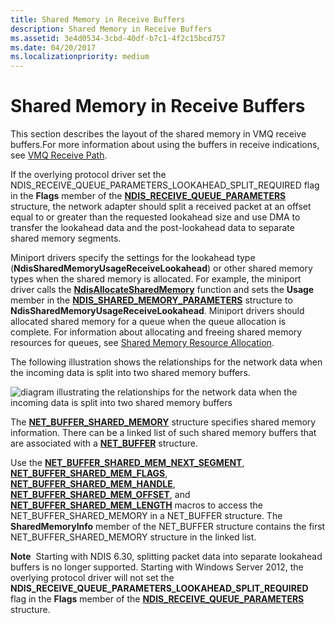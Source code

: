 ```yaml
---
title: Shared Memory in Receive Buffers
description: Shared Memory in Receive Buffers
ms.assetid: 3e4d0534-3cbd-40df-b7c1-4f2c15bcd757
ms.date: 04/20/2017
ms.localizationpriority: medium
---
```


# Shared Memory in Receive Buffers





This section describes the layout of the shared memory in VMQ receive buffers.For more information about using the buffers in receive indications, see [VMQ Receive Path](vmq-receive-path.md).

If the overlying protocol driver set the NDIS\_RECEIVE\_QUEUE\_PARAMETERS\_LOOKAHEAD\_SPLIT\_REQUIRED flag in the **Flags** member of the [**NDIS\_RECEIVE\_QUEUE\_PARAMETERS**](https://docs.microsoft.com/windows-hardware/drivers/ddi/ntddndis/ns-ntddndis-_ndis_receive_queue_parameters) structure, the network adapter should split a received packet at an offset equal to or greater than the requested lookahead size and use DMA to transfer the lookahead data and the post-lookahead data to separate shared memory segments.

Miniport drivers specify the settings for the lookahead type (**NdisSharedMemoryUsageReceiveLookahead**) or other shared memory types when the shared memory is allocated. For example, the miniport driver calls the [**NdisAllocateSharedMemory**](https://docs.microsoft.com/windows-hardware/drivers/ddi/ndis/nf-ndis-ndisallocatesharedmemory) function and sets the **Usage** member in the [**NDIS\_SHARED\_MEMORY\_PARAMETERS**](https://docs.microsoft.com/windows-hardware/drivers/ddi/ndis/ns-ndis-_ndis_shared_memory_parameters) structure to **NdisSharedMemoryUsageReceiveLookahead**. Miniport drivers should allocated shared memory for a queue when the queue allocation is complete. For information about allocating and freeing shared memory resources for queues, see [Shared Memory Resource Allocation](shared-memory-resource-allocation.md).

The following illustration shows the relationships for the network data when the incoming data is split into two shared memory buffers.

![diagram illustrating the relationships for the network data when the incoming data is split into two shared memory buffers](images/vmqpacket.png)

The [**NET\_BUFFER\_SHARED\_MEMORY**](https://docs.microsoft.com/windows-hardware/drivers/ddi/ndis/ns-ndis-_net_buffer_shared_memory) structure specifies shared memory information. There can be a linked list of such shared memory buffers that are associated with a [**NET\_BUFFER**](https://docs.microsoft.com/windows-hardware/drivers/ddi/ndis/ns-ndis-_net_buffer) structure.

Use the [**NET\_BUFFER\_SHARED\_MEM\_NEXT\_SEGMENT**](https://docs.microsoft.com/windows-hardware/drivers/network/net-buffer-shared-mem-next-segment), [**NET\_BUFFER\_SHARED\_MEM\_FLAGS**](https://docs.microsoft.com/windows-hardware/drivers/network/net-buffer-shared-mem-flags), [**NET\_BUFFER\_SHARED\_MEM\_HANDLE**](https://docs.microsoft.com/windows-hardware/drivers/network/net-buffer-shared-mem-handle), [**NET\_BUFFER\_SHARED\_MEM\_OFFSET**](https://docs.microsoft.com/windows-hardware/drivers/network/net-buffer-shared-mem-offset), and [**NET\_BUFFER\_SHARED\_MEM\_LENGTH**](https://docs.microsoft.com/windows-hardware/drivers/network/net-buffer-shared-mem-length) macros to access the NET\_BUFFER\_SHARED\_MEMORY in a NET\_BUFFER structure. The **SharedMemoryInfo** member of the NET\_BUFFER structure contains the first NET\_BUFFER\_SHARED\_MEMORY structure in the linked list.

**Note**  Starting with NDIS 6.30, splitting packet data into separate lookahead buffers is no longer supported. Starting with Windows Server 2012, the overlying protocol driver will not set the **NDIS\_RECEIVE\_QUEUE\_PARAMETERS\_LOOKAHEAD\_SPLIT\_REQUIRED** flag in the **Flags** member of the [**NDIS\_RECEIVE\_QUEUE\_PARAMETERS**](https://docs.microsoft.com/windows-hardware/drivers/ddi/ntddndis/ns-ntddndis-_ndis_receive_queue_parameters) structure.

 

 

 





